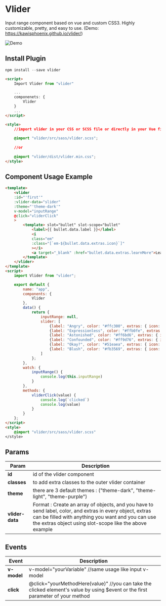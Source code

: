 # Vlider

Input range component based on vue and custom CSS3. Highly customizable, pretty, and easy to use. 
(Demo: https://kawisphoenix.github.io/vlider/)

![Demo](https://github.com/kawisphoenix/vlider/blob/master/vlider.gif "Demo")

## Install Plugin

```js
npm install --save vlider
```

```html
<script>
    Import Vlider from "vlider"

    ...
    componenets: {
        Vlider
    }
    ...
</script>

<style>
    //import vlider in your CSS or SCSS file or directly in your Vue file
    
    @import "vlider/src/sass/vlider.scss";
    
    //or
    
    @import "vlider/dist/vlider.min.css";
</style>
```

## Component Usage Example

```html
<template>
    <vlider
    :id="'first'"
    :vlider-data="slider"
    :theme="'theme-dark'"
    v-model="inputRange"
    @click="vliderClick"
    >
        <template> slot="bullet" slot-scope="bullet"
            <label>{{ bullet.data.label }}</label>
            <i
            class="em"
            :class="[`em-${bullet.data.extras.icon}`]"
            ></i> 
            <a target="_blank" :href="bullet.data.extras.learnMore">Learn more ?</a>
        </template>
    </vlider>
</template>
<script>
    import Vlider from "vlider";

    export default {
        name: "app",
        components: {
            Vlider
        },
        data() {
            return {
                inputRange: null,
                slider: [
                    {label: "Angry", color: "#ffc300", extras: { icon: 'angry', learnMore: 'http://localhost/'}},
                    {label: "Expressionless", color: "#ffb0fe", extras: { icon: 'expressionless', learnMore: 'http://localhost/'}},
                    {label: "Astonished", color: "#ff6bd6", extras: { icon: 'astonished', learnMore: 'http://localhost/'}},
                    {label: "Confounded", color: "#ff9d76", extras: { icon: 'confounded', learnMore: 'http://localhost/'}},
                    {label: "Okay?", color: "#51eaea", extras: { icon: 'face_with_raised_eyebrow', learnMore: 'http://localhost/'}},
                    {label: "Blush", color: "#fb3569", extras: { icon: 'blush', learnMore: 'http://localhost/'}}
                ]
            };
        },
        watch: {
            inputRange() {
                console.log(this.inputRange)
            }
        },
        methods: {
            vliderClick(value) {
                console.log(`clicked`)
                console.log(value)
            }
        }
    };
</script>
<style>
    @import "vlider/src/sass/vlider.scss"
</style>
```

## Params

Param | Description 
--- | ---
**id** | id of the vlider component
**classes** | to add extra classes to the outer vlider container
**theme** | there are 3 default themes : ("theme-dark", "theme-light", "theme-purple")
**vlider-data** | Format : Create an array of objects, and you have to send label, color, and extras in every object, extras can be filled with anything you want and you can use the extras object using slot-scope like the above example


## Events

Event | Description
--- | ---
**v-model** | v-model="yourVariable" //same usage like input v-model
**click** | @click="yourMethodHere(value)" //you can take the clicked element's value by using $event or the first parameter of your method



